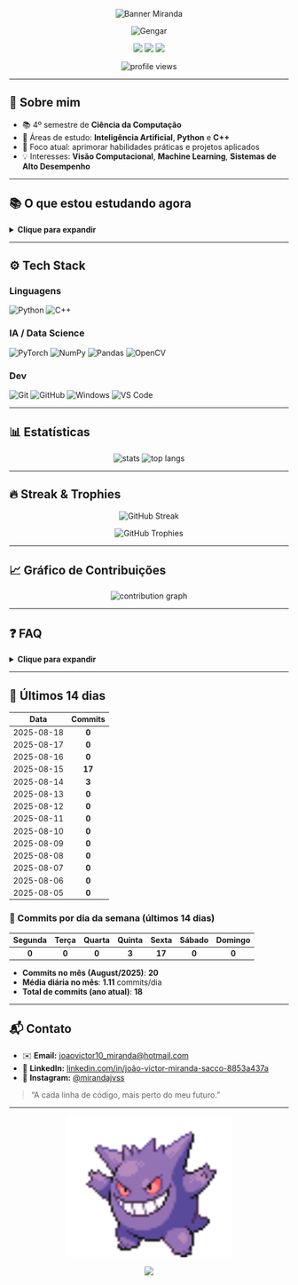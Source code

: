 <!-- Banner roxo sólido com fonte cursiva -->
<p align="center">
  <img src="https://capsule-render.vercel.app/api?type=waving&height=250&text=Miranda&fontAlign=50&fontAlignY=40&color=6A0DAD&fontColor=ffffff&fontFamily=Pacifico&desc=Desenvolvedor%20e%20Estudante%20de%20Ci%C3%AAncia%20da%20Computa%C3%A7%C3%A3o&descAlign=50&descAlignY=65&descSize=14&animation=fadeIn" alt="Banner Miranda"/>
</p>

<!-- Mascote Gengar topo -->
<p align="center">
  <img src="https://raw.githubusercontent.com/PokeAPI/sprites/master/sprites/pokemon/other/showdown/94.gif" width="120" alt="Gengar"/>
</p>

<!-- CTA - Links rápidos -->
<p align="center">
  <a href="mailto:joaovictor10_miranda@hotmail.com"><img src="https://img.shields.io/badge/Contato-Email-6A0DAD?style=for-the-badge&logo=minutemailer&logoColor=white"/></a>
  <a href="https://www.linkedin.com/in/jo%C3%A3o-victor-miranda-sacco-8853a437a"><img src="https://img.shields.io/badge/LinkedIn-Conectar-6A0DAD?style=for-the-badge&logo=linkedin&logoColor=white"/></a>
  <a href="https://www.instagram.com/mirandajvss"><img src="https://img.shields.io/badge/Instagram-@mirandajvss-6A0DAD?style=for-the-badge&logo=instagram&logoColor=white"/></a>
</p>

<p align="center">
  <img src="https://komarev.com/ghpvc/?username=miranda-1&style=flat-square&label=Profile%20views&color=6A0DAD" alt="profile views"/>
</p>

---

## 🧩 Sobre mim
- 📚 4º semestre de **Ciência da Computação**
- 🧠 Áreas de estudo: **Inteligência Artificial**, **Python** e **C++**
- 🎯 Foco atual: aprimorar habilidades práticas e projetos aplicados
- 💡 Interesses: **Visão Computacional**, **Machine Learning**, **Sistemas de Alto Desempenho**

---

## 📚 O que estou estudando agora
<details>
  <summary><b>Clique para expandir</b></summary>
  <br>
  • Algoritmos e estruturas de dados em C++ <br>
  • Fundamentos de Machine Learning <br>
  • Python <br>
</details>

---

## ⚙️ Tech Stack
### Linguagens
![Python](https://img.shields.io/badge/Python-6A0DAD?style=for-the-badge&logo=python&logoColor=white)
![C++](https://img.shields.io/badge/C%2B%2B-6A0DAD?style=for-the-badge&logo=c%2B%2B&logoColor=white)

### IA / Data Science
![PyTorch](https://img.shields.io/badge/PyTorch-6A0DAD?style=for-the-badge&logo=pytorch&logoColor=white)
![NumPy](https://img.shields.io/badge/NumPy-6A0DAD?style=for-the-badge&logo=numpy&logoColor=white)
![Pandas](https://img.shields.io/badge/Pandas-6A0DAD?style=for-the-badge&logo=pandas&logoColor=white)
![OpenCV](https://img.shields.io/badge/OpenCV-6A0DAD?style=for-the-badge&logo=opencv&logoColor=white)

### Dev
![Git](https://img.shields.io/badge/Git-6A0DAD?style=for-the-badge&logo=git&logoColor=white)
![GitHub](https://img.shields.io/badge/GitHub-6A0DAD?style=for-the-badge&logo=github&logoColor=white)
![Windows](https://img.shields.io/badge/Windows-6A0DAD?style=for-the-badge&logo=windows&logoColor=white)
![VS Code](https://img.shields.io/badge/VS%20Code-6A0DAD?style=for-the-badge&logo=visualstudiocode&logoColor=white)

---

## 📊 Estatísticas
<p align="center">
  <img height="160" src="https://github-readme-stats.vercel.app/api?username=miranda-1&show_icons=true&theme=midnight-purple&rank_icon=github" alt="stats"/>
  <img height="160" src="https://github-readme-stats.vercel.app/api/top-langs/?username=miranda-1&layout=compact&theme=midnight-purple" alt="top langs"/>
</p>

---

## 🔥 Streak & Trophies
<p align="center">
  <img src="https://streak-stats.demolab.com?user=miranda-1&theme=tokyonight&hide_border=true&border_radius=6" alt="GitHub Streak" />
</p>

<p align="center">
  <img src="https://github-profile-trophy.vercel.app/?username=miranda-1&theme=dracula&no-frame=true&no-bg=true&margin-w=4" alt="GitHub Trophies"/>
</p>

---

## 📈 Gráfico de Contribuições
<p align="center">
  <img src="https://github-readme-activity-graph.vercel.app/graph?username=miranda-1&bg_color=0d1117&color=c9d1d9&line=6A0DAD&point=6A0DAD&area=true&hide_border=true" alt="contribution graph"/>
</p>

---

## ❓ FAQ
<details>
  <summary><b>Clique para expandir</b></summary>
  <br>
  <b>Stack preferida?</b> Python + PyTorch + C++. <br>
  <b>Ambiente?</b> Windows + VS Code. <br>
  <b>Objetivo?</b> Estágio/Trainee em IA ou Desenvolvimento de Software. <br>
</details>

---

<!--COMMITS_TABLE_START-->
## 🔮 Últimos 14 dias

| Data | Commits |
|:----:|:-------:|
| 2025-08-18 | **0** |
| 2025-08-17 | **0** |
| 2025-08-16 | **0** |
| 2025-08-15 | **17** |
| 2025-08-14 | **3** |
| 2025-08-13 | **0** |
| 2025-08-12 | **0** |
| 2025-08-11 | **0** |
| 2025-08-10 | **0** |
| 2025-08-09 | **0** |
| 2025-08-08 | **0** |
| 2025-08-07 | **0** |
| 2025-08-06 | **0** |
| 2025-08-05 | **0** |

### 💜 Commits por dia da semana (últimos 14 dias)

| Segunda | Terça | Quarta | Quinta | Sexta | Sábado | Domingo |
|:-------:|:-----:|:------:|:------:|:-----:|:------:|:------:|
| **0**   | **0** | **0**  | **3**  | **17**| **0**  | **0**  |

<!--COMMITS_TABLE_END-->

<!--COMMITS_SUMMARY_START-->
- **Commits no mês (August/2025)**: **20**  
- **Média diária no mês**: **1.11** commits/dia  
- **Total de commits (ano atual)**: **18**  
<!--COMMITS_SUMMARY_END-->

---

## 📬 Contato
- ✉️ **Email:** <joaovictor10_miranda@hotmail.com>  
- 💼 **LinkedIn:** [linkedin.com/in/joão-victor-miranda-sacco-8853a437a](https://www.linkedin.com/in/jo%C3%A3o-victor-miranda-sacco-8853a437a)  
- 📸 **Instagram:** [@mirandajvss](https://www.instagram.com/mirandajvss)  

> “A cada linha de código, mais perto do meu futuro.”

---

<!-- Mascote Gengar final (Dark Mode) -->
<p align="center">
  <img src="https://raw.githubusercontent.com/PokeAPI/sprites/master/sprites/pokemon/versions/generation-v/black-white/animated/94.gif" width="300" alt="Gengar"/>
</p>

<!-- Banner roxo Dark Mode de fechamento -->
<p align="center">
  <img src="https://capsule-render.vercel.app/api?type=waving&height=250&section=footer&color=6A0DAD&reversal=true&theme=dark"/>
</p>
